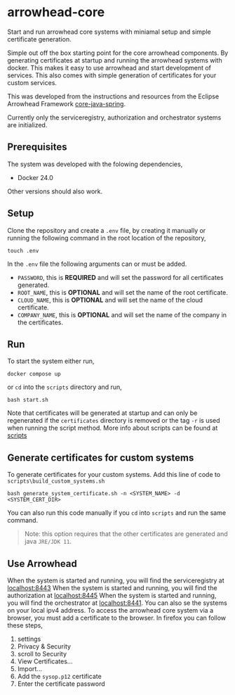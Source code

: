 # arrowhead-core
Start and run arrowhead core systems with miniamal setup and simple certificate generation.

Simple out off the box starting point for the core arrowhead components. By generating certificates at startup and running the arrowhead systems with docker. This makes it easy to use arrowhead and start development of services. This also comes with simple generation of certificates for your custom services.

This was developed from the instructions and resources from the Eclipse Arrowhead Framework [core-java-spring](https://github.com/eclipse-arrowhead/core-java-spring/tree/master).

Currently only the serviceregistry, authorization and orchestrator systems are initialized.

## Prerequisites

The system was developed with the folowing dependencies,

* Docker 24.0

Other versions should also work.

## Setup 

Clone the repository and create a `.env` file, by creating it manually or running the following command in the root location of the repository,

```
touch .env
```
In the `.env` file the following arguments can or must be added.

* `PASSWORD`, this is **REQUIRED** and will set the password for all certificates generated.
* `ROOT_NAME`, this is **OPTIONAL** and will set the name of the root certificate.
* `CLOUD_NAME`, this is **OPTIONAL** and will set the name of the cloud certificate.
* `COMPANY_NAME`, this is **OPTIONAL** and will set the name of the company in the certificates.

## Run

To start the system either run,
```
docker compose up
```
or `cd` into the `scripts` directory and run,
```
bash start.sh
```

Note that certificates will be generated at startup and can only be regenerated if the `certificates` directory is removed or the tag `-r` is used when running the script method. More info about scripts can be found at [scripts](/scripts/Scripts.md)

## Generate certificates for custom systems
To generate certificates for your custom systems. Add this line of code to `scripts\build_custom_systems.sh`

```
bash generate_system_certificate.sh -n <SYSTEM_NAME> -d <SYSTEM_CERT_DIR>
```

You can also run this code manually if you `cd` into `scripts` and run the same command.
> Note: this option requires that the other certificates are generated and java `JRE/JDK 11`.

## Use Arrowhead
When the system is started and running, you will find the serviceregistry at [localhost:8443](https://localhost:8443)
When the system is started and running, you will find the authorization at [localhost:8445](https://localhost:8445)
When the system is started and running, you will find the orchestrator at [localhost:8441](https://localhost:8441). You can also se the systems on your local ipv4 address. To access the arrowhead core system via a browser, you must add a certificate to the browser. In firefox you can follow these steps,
1. settings
2. Privacy & Security
3. scroll to Security
4. View Certificates...
5. Import...
6. Add the `sysop.p12` certificate
7. Enter the certificate password
